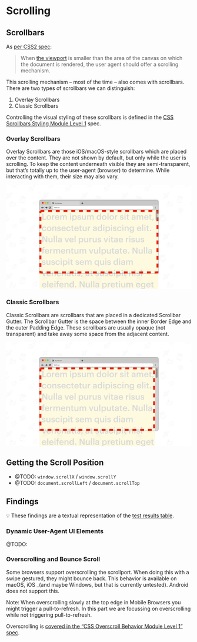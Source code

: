 # Scrolling

## Scrollbars

As [per CSS2 spec](https://drafts.csswg.org/css2/#viewport):

> When [the viewport](./layout-viewport.md) is smaller than the area of the canvas on which the document is rendered, the user agent should offer a scrolling mechanism.

This scrolling mechanism – most of the time – also comes with scrollbars. There are two types of scrollbars we can distinguish:

1. Overlay Scrollbars
2. Classic Scrollbars

Controlling the visual styling of these scrollbars is defined in the [CSS Scrollbars Styling Module Level 1](https://w3c.github.io/csswg-drafts/css-scrollbars-1/) spec.
### Overlay Scrollbars

Overlay Scrollbars are those iOS/macOS-style scrollbars which are placed over the content. They are not shown by default, but only while the user is scrolling. To keep the content underneath visible they are semi-transparent, but that’s totally up to the user-agent (browser) to determine. While interacting with them, their size may also vary.

![Illustration](./illustrations/icb-desktop-content-long.png)

### Classic Scrollbars

Classic Scrollbars are scrollbars that are placed in a dedicated Scrollbar Gutter. The Scrollbar Gutter is the space between the inner Border Edge and the outer Padding Edge. These scrollbars are usually opaque (not transparent) and take away some space from the adjacent content.

![Illustration](./illustrations/icb-desktop-content-long--classic-scrollbar.png)

## Getting the Scroll Position

- @TODO: `window.scrollX` / `window.scrollY`
- @TODO: `document.scrollLeft` / `document.scrollTop`

## Findings

💡 These findings are a textual representation of the [test results table](https://goo.gle/interop-2022-viewport-testresults).

### Dynamic User-Agent UI Elements

@TODO:
### Overscrolling and Bounce Scroll

Some browsers support overscrolling the scrollport. When doing this with a swipe gestured, they might bounce back. This behavior is available on macOS, iOS _(and maybe Windows, but that is currently untested). Android does not support this.

Note: When overscrolling slowly at the top edge in Mobile Browsers you might trigger a pull-to-refresh. In this part we are focussing on overscrolling while not triggering pull-to-refresh.

Overscrolling is [covered in the “CSS Overscroll Behavior Module Level 1” spec](https://drafts.csswg.org/css-overscroll-1/).